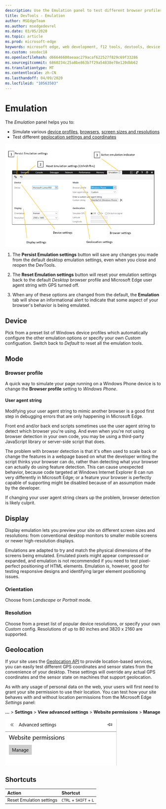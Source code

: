 ```yaml
---
description: Use the Emulation panel to test different browser profiles, screen sizes and resolutions, and GPS location coordinates
title: DevTools - Emulation
author: MSEdgeTeam
ms.author: msedgedevrel
ms.date: 03/05/2020
ms.topic: article
ms.prod: microsoft-edge
keywords: microsoft edge, web development, f12 tools, devtools, device emulation, responsive design, geolocation, resolution
ms.custom: seodec18
ms.openlocfilehash: d66646600aeaac279acaf622527f829c69f33286
ms.sourcegitcommit: 6860234c25a8be863b7f29a54838e78e120dbb62
ms.translationtype: MT
ms.contentlocale: zh-CN
ms.lasthandoff: 04/09/2020
ms.locfileid: "10563503"
---
```

# Emulation

The *Emulation* panel helps you to:
 - Simulate various [device profiles](#device), [browsers](#browser-profile), [screen sizes and resolutions](#display)
 - Test different [geolocation settings and coordinates](#geolocation)

![The Microsoft Edge DevTools Emulation panel](./media/emulation.png)

1. The **Persist Emulation settings** button will save any changes you made from the default desktop emulation settings, even when you close and reopen the DevTools. 

2. The **Reset Emulation settings** button will reset your emulation settings back to the default *Desktop* browser profile and Microsoft Edge user agent string with GPS turned off.

3. When any of these options are changed from the default, the **Emulation** tab will show an informational alert to indicate that some aspect of your browser's behavior is being emulated.

## Device

Pick from a preset list of Windows device profiles which  automatically configure the other emulation options or specify your own *Custom* configuation. Switch back to *Default* to reset all the emulation tools.

## Mode

### Browser profile
A quick way to simulate your page running on a Windows Phone device is to change the **Browser profile** setting to *Windows Phone*.

#### User agent string

Modifying your user agent string to mimic another browser is a good first step in debugging errors that are only happening in Microsoft Edge. 

Front end and/or back end scripts sometimes use the user agent string  to detect which browser you're using. And even when you're not using browser detection in your own code, you may be using a third-party JavaScript library or server-side script that does.

The problem with browser detection is that it's often used to scale back or change the features in a webpage based on what the developer writing the script thinks your browser can do, rather than detecting what your browser can actually do using feature detection. This can cause unexpected behavior, because code targeted at Windows Internet Explorer 8 can run very differently in Microsoft Edge; or a feature your browser is perfectly capable of supporting might be disabled because of an assumption made by the developer.

If changing your user agent string clears up the problem, browser detection is likely culprit.

## Display

Display emulation lets you preview your site on different screen sizes and resolutions: from conventional desktop monitors to smaller mobile screens or newer high-resolution displays.

Emulations are adapted to try and match the physical dimensions of the screens being emulated. Emulated pixels might appear compressed or expanded, and emulation is not recommended if you need to test pixel-perfect positioning of HTML elements. Emulation is, however, good for testing responsive designs and identifying larger element positioning issues.

### Orientation

Choose from *Landscape* or *Portrait* mode.

### Resolution

Choose from a preset list of popular device resolutions, or specify your own *Custom* config. Resolutions of up to 80 inches and 3820 x 2160 are supported.

## Geolocation

If your site uses the [Geolocation API](https://developer.mozilla.org/docs/Web/API/Geolocation/Using_geolocation) to provide location-based services, you can easily test different GPS coordinates and sensor states from the convenience of your desktop. These settings will override any actual GPS coordinates and the sensor state on machines that support geolocation. 

As with any usage of personal data on the web, your users will first need to grant your site permission to use their location. You can test how your site behaves with and without location permissions from the Microsoft Edge *Settings* panel:

**...** > **Settings** > **View advanced settings** > **Website permissions** > **Manage**

![Manage website permissions from the Microsoft Edge Settings panel](./media/settings_manage_permissions.png)

## Shortcuts

| Action                   | Shortcut               |
|:-------------------------|:-----------------------|
| Reset Emulation settings | `CTRL` + `SHIFT` + `L` |
